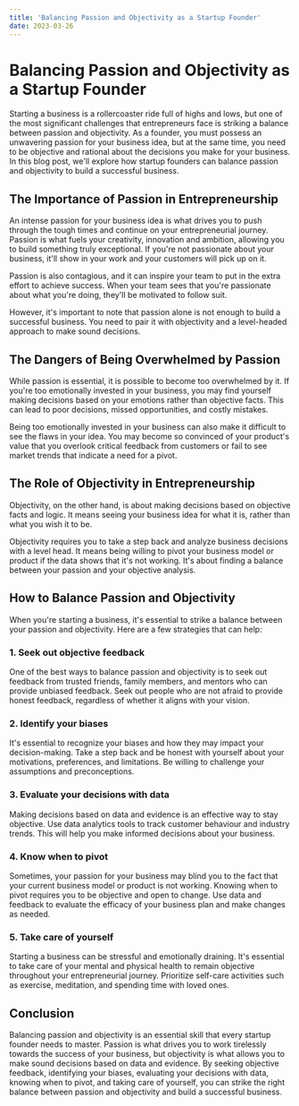 ```yaml
---
title: 'Balancing Passion and Objectivity as a Startup Founder'
date: 2023-03-26
---
```


# Balancing Passion and Objectivity as a Startup Founder

Starting a business is a rollercoaster ride full of highs and lows, but one of the most significant challenges that entrepreneurs face is striking a balance between passion and objectivity. As a founder, you must possess an unwavering passion for your business idea, but at the same time, you need to be objective and rational about the decisions you make for your business. In this blog post, we'll explore how startup founders can balance passion and objectivity to build a successful business.

## The Importance of Passion in Entrepreneurship

An intense passion for your business idea is what drives you to push through the tough times and continue on your entrepreneurial journey. Passion is what fuels your creativity, innovation and ambition, allowing you to build something truly exceptional. If you're not passionate about your business, it'll show in your work and your customers will pick up on it.

Passion is also contagious, and it can inspire your team to put in the extra effort to achieve success. When your team sees that you're passionate about what you're doing, they'll be motivated to follow suit.

However, it's important to note that passion alone is not enough to build a successful business. You need to pair it with objectivity and a level-headed approach to make sound decisions.

## The Dangers of Being Overwhelmed by Passion

While passion is essential, it is possible to become too overwhelmed by it. If you're too emotionally invested in your business, you may find yourself making decisions based on your emotions rather than objective facts. This can lead to poor decisions, missed opportunities, and costly mistakes.

Being too emotionally invested in your business can also make it difficult to see the flaws in your idea. You may become so convinced of your product's value that you overlook critical feedback from customers or fail to see market trends that indicate a need for a pivot.

## The Role of Objectivity in Entrepreneurship

Objectivity, on the other hand, is about making decisions based on objective facts and logic. It means seeing your business idea for what it is, rather than what you wish it to be.

Objectivity requires you to take a step back and analyze business decisions with a level head. It means being willing to pivot your business model or product if the data shows that it's not working. It's about finding a balance between your passion and your objective analysis.

## How to Balance Passion and Objectivity

When you're starting a business, it's essential to strike a balance between your passion and objectivity. Here are a few strategies that can help:

### 1. Seek out objective feedback

One of the best ways to balance passion and objectivity is to seek out feedback from trusted friends, family members, and mentors who can provide unbiased feedback. Seek out people who are not afraid to provide honest feedback, regardless of whether it aligns with your vision.

### 2. Identify your biases

It's essential to recognize your biases and how they may impact your decision-making. Take a step back and be honest with yourself about your motivations, preferences, and limitations. Be willing to challenge your assumptions and preconceptions.

### 3. Evaluate your decisions with data

Making decisions based on data and evidence is an effective way to stay objective. Use data analytics tools to track customer behaviour and industry trends. This will help you make informed decisions about your business.

### 4. Know when to pivot

Sometimes, your passion for your business may blind you to the fact that your current business model or product is not working. Knowing when to pivot requires you to be objective and open to change. Use data and feedback to evaluate the efficacy of your business plan and make changes as needed.

### 5. Take care of yourself

Starting a business can be stressful and emotionally draining. It's essential to take care of your mental and physical health to remain objective throughout your entrepreneurial journey. Prioritize self-care activities such as exercise, meditation, and spending time with loved ones.

## Conclusion

Balancing passion and objectivity is an essential skill that every startup founder needs to master. Passion is what drives you to work tirelessly towards the success of your business, but objectivity is what allows you to make sound decisions based on data and evidence. By seeking objective feedback, identifying your biases, evaluating your decisions with data, knowing when to pivot, and taking care of yourself, you can strike the right balance between passion and objectivity and build a successful business.
